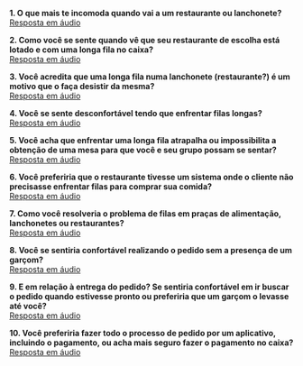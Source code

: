 **1. O que mais te incomoda quando vai a um restaurante ou lanchonete?**<br>
[Resposta em áudio](https://drive.google.com/file/d/1pWp00TjZFyQVldm732TM_c_mBJJ1_w05/view?usp=sharing)

**2. Como você se sente quando vê que seu restaurante de escolha está lotado e com uma longa fila no caixa?**<br>
[Resposta em áudio](https://drive.google.com/file/d/1VshJQegOuC-hlR5yCSoqz2p3KpWku3Qq/view?usp=sharing)

**3. Você acredita que uma longa fila numa lanchonete (restaurante?) é um motivo que o faça desistir da mesma?**<br>
[Resposta em áudio](https://drive.google.com/file/d/1ixL-z2DMXjy6Kc7kl-xXDebBNRRcsl7k/view?usp=sharing)

**4. Você se sente desconfortável tendo que enfrentar filas longas?**<br>
[Resposta em áudio](https://drive.google.com/file/d/1Y-ANMWJ7c9Nwwk1c0jbC2_XJLKSZcFHR/view?usp=sharing)

**5. Você acha que enfrentar uma longa fila atrapalha ou impossibilita a obtenção de uma mesa para que você e seu grupo possam se sentar?**<br>
[Resposta em áudio](https://drive.google.com/file/d/1eFM7tuH6FkIwZdzAN6BkJZ_mxdmjiUP3/view?usp=sharing)

**6. Você preferiria que o restaurante tivesse um sistema onde o cliente não precisasse enfrentar filas para comprar sua comida?**<br>
[Resposta em áudio](https://drive.google.com/file/d/1ny0dlkFli0888NXHhguBzYNPOpBLWPG1/view?usp=sharing)

**7. Como você resolveria o problema de filas em praças de
alimentação, lanchonetes ou restaurantes?**<br>
[Resposta em áudio](https://drive.google.com/file/d/1--r2cWMmtxfTvn6U175iMM9YR9Q-Zl-N/view?usp=sharing)

**8. Você se sentiria confortável realizando o pedido sem a presença de um garçom?**<br>
[Resposta em áudio](https://drive.google.com/file/d/1Siu7a0Dl6KzcdKBXZt59PBkTJ3y6E4lN/view?usp=sharing)

**9. E em relação à entrega do pedido? Se sentiria confortável em ir buscar o pedido quando estivesse pronto ou preferiria que um garçom o levasse até você?**<br>
[Resposta em áudio](https://drive.google.com/file/d/1X6VsxAO44c45X1Xj5dLA9pf9D3a9NszC/view?usp=sharing)

**10. Você preferiria fazer todo o processo de pedido por um aplicativo, incluindo o pagamento, ou acha mais seguro fazer o pagamento no caixa?**<br>
[Resposta em áudio](https://drive.google.com/file/d/1MTHIp0kO6ViM5Qkf6wbQlYNCZa-mCuTj/view?usp=sharing)